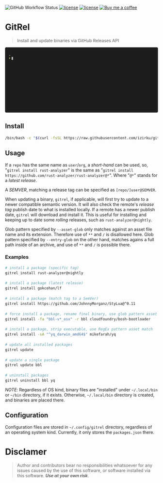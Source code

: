 ![GitHub Workflow Status](https://img.shields.io/github/workflow/status/izirku/gitrel/CI)
[![license](http://img.shields.io/badge/license-Apache%20v2-blue.svg)](https://raw.githubusercontent.com/izirku/gitrel/master/LICENSE-APACHE)
[![license](http://img.shields.io/badge/license-MIT-blue.svg)](https://raw.githubusercontent.com/izirku/gitrel/master/LICENSE-MIT)
[![Buy me a coffee](https://img.shields.io/badge/buy%20me%20a%20coffee-donate-yellow.svg)](https://ko-fi.com/izirku)

# GitRel

> Install and update binaries via GitHub Releases API

<p align="center"><img src="/xtra/gitrel_demo.gif?raw=true"/></p>

## Install

```bash
/bin/bash -c "$(curl -fsSL https://raw.githubusercontent.com/izirku/gitrel/main/xtra/install.sh)"
```

## Usage

If a `repo` has the same name as `user`/`org`, a *short-hand* can be used,
so, "`gitrel install rust-analyzer`" is the same as
"`gitrel install https://github.com/rust-analyzer/rust-analyzer@*`".
Where "`@*`" stands for a *latest release*.

A _SEMVER_, matching a release tag can be specified as `[repo/]user@SEMVER`.

When updating a binary, `gitrel`, if applicable, will first try to update to
a newer compatible semantic version. It will also check the remote's
*release tag* publish date to what is installed locally. If a remote has a newer
publish date, `gitrel` will download and install it. This is useful for
installing and keeping up to date some *rolling* releases,
such as `rust-analyzer@nightly`.

Glob pattern specified by `--asset-glob` only matches against an asset file name and its extension. Therefore use of `**` and `/` is disallowed here. Glob pattern specified by `--entry-glob` on the other hand, matches agains a full path inside of an archive, and use of `**` and `/` is possible there.

### Examples

```bash
# install a package (specific tag)
gitrel install rust-analyzer@nightly

# install a package (latest release)
gitrel install gokcehan/lf

# install a package (match tag to a SemVer)
gitrel install https://github.com/JohnnyMorganz/StyLua@^0.11

# force install a package, rename final binary, use glob pattern asset match
gitrel install -fa "bbl-v*_osx" -r bbl cloudfoundry/bosh-bootloader

# install a package, strip executable, use RegEx pattern asset match
gitrel install -sA "^yq_darwin_amd64$" mikefarah/yq

# update all installed packages
gitrel update

# update a single package
gitrel update bbl

# uninstall packages
gitrel uninstall bbl yq
```

*NOTE*: Regardless of OS kind, binary files are "installed" under `~/.local/bin`
or `~/bin` directory, if it exists. Otherwise, `~/.local/bin` directory is
created, and binaries are placed there.

## Configuration

Configuration files are stored in `~/.config/gitrel` directory, regardless of
an operating system kind. Currently, it only stores the `packages.json` there.

# Disclamer

> Author and contributors bear no responsibilities whatsoever for any issues
> caused by the use of this software, or software installed via this software.
> __*Use at your own risk*__.
